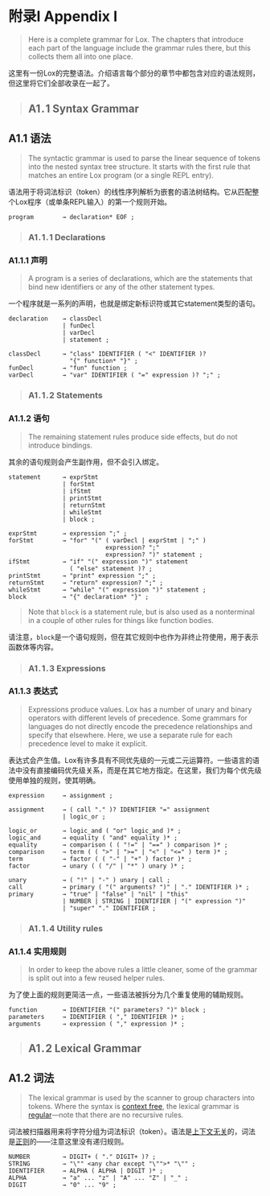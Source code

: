 # 附录I Appendix I

> Here is a complete grammar for Lox. The chapters that introduce each part of the language include the grammar rules there, but this collects them all into one place.

这里有一份Lox的完整语法。介绍语言每个部分的章节中都包含对应的语法规则，但这里将它们全部收录在一起了。

> ## A1 . 1 Syntax Grammar

## A1.1 语法

> The syntactic grammar is used to parse the linear sequence of tokens into the nested syntax tree structure. It starts with the first rule that matches an entire Lox program (or a single REPL entry).

语法用于将词法标识（token）的线性序列解析为嵌套的语法树结构。它从匹配整个Lox程序（或单条REPL输入）的第一个规则开始。

```
program        → declaration* EOF ;
```

> ### A1 . 1 . 1 Declarations

### A1.1.1 声明

> A program is a series of declarations, which are the statements that bind new identifiers or any of the other statement types.

一个程序就是一系列的声明，也就是绑定新标识符或其它statement类型的语句。

```
declaration    → classDecl
               | funDecl
               | varDecl
               | statement ;

classDecl      → "class" IDENTIFIER ( "<" IDENTIFIER )?
                 "{" function* "}" ;
funDecl        → "fun" function ;
varDecl        → "var" IDENTIFIER ( "=" expression )? ";" ;
```

> ### A1 . 1 . 2 Statements

### A1.1.2 语句

> The remaining statement rules produce side effects, but do not introduce bindings.

其余的语句规则会产生副作用，但不会引入绑定。

```
statement      → exprStmt
               | forStmt
               | ifStmt
               | printStmt
               | returnStmt
               | whileStmt
               | block ;

exprStmt       → expression ";" ;
forStmt        → "for" "(" ( varDecl | exprStmt | ";" )
                           expression? ";"
                           expression? ")" statement ;
ifStmt         → "if" "(" expression ")" statement
                 ( "else" statement )? ;
printStmt      → "print" expression ";" ;
returnStmt     → "return" expression? ";" ;
whileStmt      → "while" "(" expression ")" statement ;
block          → "{" declaration* "}" ;
```

> Note that `block` is a statement rule, but is also used as a nonterminal in a couple of other rules for things like function bodies.

请注意，`block`是一个语句规则，但在其它规则中也作为非终止符使用，用于表示函数体等内容。

> ### A1 . 1 . 3 Expressions

### A1.1.3 表达式

> Expressions produce values. Lox has a number of unary and binary operators with different levels of precedence. Some grammars for languages do not directly encode the precedence relationships and specify that elsewhere. Here, we use a separate rule for each precedence level to make it explicit.

表达式会产生值。Lox有许多具有不同优先级的一元或二元运算符。一些语言的语法中没有直接编码优先级关系，而是在其它地方指定。在这里，我们为每个优先级使用单独的规则，使其明确。

```
expression     → assignment ;

assignment     → ( call "." )? IDENTIFIER "=" assignment
               | logic_or ;

logic_or       → logic_and ( "or" logic_and )* ;
logic_and      → equality ( "and" equality )* ;
equality       → comparison ( ( "!=" | "==" ) comparison )* ;
comparison     → term ( ( ">" | ">=" | "<" | "<=" ) term )* ;
term           → factor ( ( "-" | "+" ) factor )* ;
factor         → unary ( ( "/" | "*" ) unary )* ;

unary          → ( "!" | "-" ) unary | call ;
call           → primary ( "(" arguments? ")" | "." IDENTIFIER )* ;
primary        → "true" | "false" | "nil" | "this"
               | NUMBER | STRING | IDENTIFIER | "(" expression ")"
               | "super" "." IDENTIFIER ;
```

> ### A1 . 1 . 4 Utility rules

### A1.1.4 实用规则

> In order to keep the above rules a little cleaner, some of the grammar is split out into a few reused helper rules.

为了使上面的规则更简洁一点，一些语法被拆分为几个重复使用的辅助规则。

```
function       → IDENTIFIER "(" parameters? ")" block ;
parameters     → IDENTIFIER ( "," IDENTIFIER )* ;
arguments      → expression ( "," expression )* ;
```

> ## A1 . 2 Lexical Grammar

## A1.2 词法

> The lexical grammar is used by the scanner to group characters into tokens. Where the syntax is [context free](https://en.wikipedia.org/wiki/Context-free_grammar), the lexical grammar is [regular](https://en.wikipedia.org/wiki/Regular_grammar)—note that there are no recursive rules.

词法被扫描器用来将字符分组为词法标识（token）。语法是[上下文无关](https://en.wikipedia.org/wiki/Context-free_grammar)的，词法是[正则](https://en.wikipedia.org/wiki/Regular_grammar)的——注意这里没有递归规则。

```
NUMBER         → DIGIT+ ( "." DIGIT+ )? ;
STRING         → "\"" <any char except "\"">* "\"" ;
IDENTIFIER     → ALPHA ( ALPHA | DIGIT )* ;
ALPHA          → "a" ... "z" | "A" ... "Z" | "_" ;
DIGIT          → "0" ... "9" ;
```
